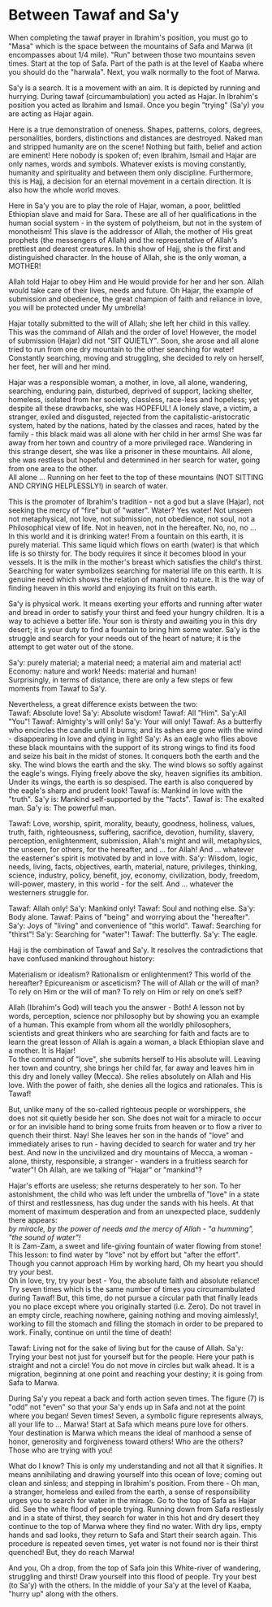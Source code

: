 Between Tawaf and Sa'y
======================

When completing the tawaf prayer in Ibrahim's position, you must go to
"Masa" which is the space between the mountains of Safa and Marwa (it
encompasses about 1/4 mile). "Run" between those two mountains seven
times. Start at the top of Safa. Part of the path is at the level of
Kaaba where you should do the "harwala". Next, you walk normally to the
foot of Marwa.

Sa'y is a search. It is a movement with an aim. It is depicted by
running and hurrying. During tawaf (circumambulation) you acted as
Hajar. In Ibrahim's position you acted as Ibrahim and Ismail. Once you
begin "trying" (Sa'y) you are acting as Hajar again.

Here is a true demonstration of oneness. Shapes, patterns, colors,
degrees, personalities, borders, distinctions and distances are
destroyed. Naked man and stripped humanity are on the scene! Nothing but
faith, belief and action are eminent! Here nobody is spoken of; even
Ibrahim, Ismail and Hajar are only names, words and symbols. Whatever
exists is moving constantly, humanity and spirituality and between them
only discipline. Furthermore, this is Hajj, a decision for an eternal
movement in a certain direction. It is also how the whole world moves.

Here in Sa'y you are to play the role of Hajar, woman, a poor, belittled
Ethiopian slave and maid for Sara. These are all of her qualifications
in the human social system - in the system of polytheism, but not in the
system of monotheism! This slave is the addressor of Allah, the mother
of His great prophets (the messengers of Allah) and the representative
of Allah's prettiest and dearest creatures. In this show of Hajj, she is
the first and distinguished character. In the house of Allah, she is the
only woman, a MOTHER!

Allah told Hajar to obey Him and He would provide for her and her son.
Allah would take care of their lives, needs and future. Oh Hajar, the
example of submission and obedience, the great champion of faith and
reliance in love, you will be protected under My umbrella!

Hajar totally submitted to the will of Allah; she left her child in this
valley. This was the command of Allah and the order of love! However,
the model of submission (Hajar) did not "SIT QUIETLY". Soon, she arose
and all alone tried to run from one dry mountain to the other searching
for water! Constantly searching, moving and struggling, she decided to
rely on herself, her feet, her will and her mind.

Hajar was a responsible woman, a mother, in love, all alone, wandering,
searching, enduring pain, disturbed, deprived of support, lacking
shelter, homeless, isolated from her society, classless, race-less and
hopeless; yet despite all these drawbacks, she was HOPEFUL! A lonely
slave, a victim, a stranger, exiled and disgusted, rejected from the
capitalistic-aristocratic system, hated by the nations, hated by the
classes and races, hated by the family - this black maid was all alone
with her child in her arms! She was far away from her town and country
of a more privileged race. Wandering in this strange desert, she was
like a prisoner in these mountains. All alone, she was restless but
hopeful and determined in her search for water, going from one area to
the other.  
 All alone ... Running on her feet to the top of these mountains (NOT
SITTING AND CRYING HELPLESSLY!) in search of water.

This is the promoter of Ibrahim's tradition - not a god but a slave
(Hajar), not seeking the mercy of "fire" but of "water". Water? Yes
water! Not unseen not metaphysical, not love, not submission, not
obedience, not soul, not a Philosophical view of life. Not in heaven,
not in the hereafter. No, no, no ... In this world and it is drinking
water! From a fountain on this earth, it is purely material. This same
liquid which flows on earth (water) is that which life is so thirsty
for. The body requires it since it becomes blood in your vessels. It is
the milk in the mother's breast which satisfies the child's thirst.
Searching for water symbolizes searching for material life on this
earth. It is genuine need which shows the relation of mankind to nature.
It is the way of finding heaven in this world and enjoying its fruit on
this earth.

Sa'y is physical work. It means exerting your efforts and running after
water and bread in order to satisfy your thirst and feed your hungry
children. It is a way to achieve a better life. Your son is thirsty and
awaiting you in this dry desert; it is your duty to find a fountain to
bring him some water. Sa'y is the struggle and search for your needs out
of the heart of nature; it is the attempt to get water out of the stone.

Sa'y: purely material; a material need; a material aim and material act!
Economy: nature and work! Needs: material and human!  
 Surprisingly, in terms of distance, there are only a few steps or few
moments from Tawaf to Sa'y.

Nevertheless, a great difference exists between the two:  
 Tawaf: Absolute love! Sa'y: Absolute wisdom! Tawaf: All "Him". Sa'y:All
"You"! Tawaf: Almighty's will only! Sa'y: Your will only! Tawaf: As a
butterfly who encircles the candle until it burns; and its ashes are
gone with the wind - disappearing in love and dying in light! Sa'y: As
an eagle who flies above these black mountains with the support of its
strong wings to find its food and seize his bait in the midst of stones.
It conquers both the earth and the sky. The wind blows the earth and the
sky. The wind blows so softly against the eagle's wings. Flying freely
above the sky, heaven signifies its ambition. Under its wings, the earth
is so despised. The earth is also conquered by the eagle's sharp and
prudent look! Tawaf is: Mankind in love with the "truth". Sa'y is:
Mankind self-supported by the "facts". Tawaf is: The exalted man. Sa'y
is: The powerful man.

Tawaf: Love, worship, spirit, morality, beauty, goodness, holiness,
values, truth, faith, righteousness, suffering, sacrifice, devotion,
humility, slavery, perception, enlightenment, submission, Allah's might
and will, metaphysics, the unseen, for others, for the hereafter, and
... for Allah! And ... whatever the easterner's spirit is motivated by
and in love with. Sa'y: Wisdom, logic, needs, living, facts, objectives,
earth, material, nature, privileges, thinking, science, industry,
policy, benefit, joy, economy, civilization, body, freedom, will-power,
mastery, in this world - for the self. And ... whatever the westerners
struggle for.

Tawaf: Allah only! Sa'y: Mankind only! Tawaf: Soul and nothing else.
Sa'y: Body alone. Tawaf: Pains of "being" and worrying about the
"hereafter". Sa'y: Joys of "living" and convenience of "this world".
Tawaf: Searching for "thirst"! Sa'y: Searching for "water"! Tawaf: The
butterfly. Sa'y: The eagle.

Hajj is the combination of Tawaf and Sa'y. It resolves the
contradictions that have confused mankind throughout history:

Materialism or idealism? Rationalism or enlightenment? This world of the
hereafter? Epicureanism or asceticism? The will of Allah or the will of
man? To rely on Him or the will of man? To rely on Him or rely on one’s
self?

Allah (Ibrahim's God) will teach you the answer - Both! A lesson not by
words, perception, science nor philosophy but by showing you an example
of a human. This example from whom all the worldly philosophers,
scientists and great thinkers who are searching for faith and facts are
to learn the great lesson of Allah is again a woman, a black Ethiopian
slave and a mother. It is Hajar!  
 To the command of "love", she submits herself to His absolute will.
Leaving her town and country, she brings her child far, far away and
leaves him in this dry and lonely valley (Mecca). She relies absolutely
on Allah and His love. With the power of faith, she denies all the
logics and rationales. This is Tawaf!

But, unlike many of the so-called righteous people or worshippers, she
does not sit quietly beside her son. She does not wait for a miracle to
occur or for an invisible hand to bring some fruits from heaven or to
flow a river to quench their thirst. Nay! She leaves her son in the
hands of "love" and immediately arises to run - having decided to search
for water and try her best. And now in the uncivilized and dry mountains
of Mecca, a woman - alone, thirsty, responsible, a stranger - wanders in
a fruitless search for "water"! Oh Allah, are we talking of "Hajar" or
"mankind"?

Hajar's efforts are useless; she returns desperately to her son. To her
astonishment, the child who was left under the umbrella of "love" in a
state of thirst and restlessness, has dug under the sands with his
heels. At that moment of maximum desperation and from an unexpected
place, suddenly there appears:  
*by miracle, by the power of needs and the mercy of Allah - "a humming",
"the sound of water"!*  
 It is Zam-Zam, a sweet and life-giving fountain of water flowing from
stone! This lesson: to find water by "love" not by effort but "after the
effort".  
 Though you cannot approach Him by working hard, Oh my heart you should
try your best.  
 Oh in love, try, try your best - You, the absolute faith and absolute
reliance!  
 Try seven times which is the same number of times you circumambulated
during Tawaf! But, this time, do not pursue a circular path that finally
leads you no place except where you originally started (i.e. Zero). Do
not travel in an empty circle, reaching nowhere, gaining nothing and
moving aimlessly!, working to fill the stomach and filling the stomach
in order to be prepared to work. Finally, continue on until the time of
death!

Tawaf: Living not for the sake of living but for the cause of Allah.
Sa'y: Trying your best not just for yourself but for the people. Here
your path is straight and not a circle! You do not move in circles but
walk ahead. It is a migration, beginning at one point and reaching your
destiny; it is going from Safa to Marwa.

During Sa'y you repeat a back and forth action seven times. The figure
(7) is "odd" not "even" so that your Sa'y ends up in Safa and not at the
point where you began! Seven times! Seven, a symbolic figure represents
always, all your life to ... Marwa! Start at Safa which means pure love
for others. Your destination is Marwa which means the ideal of manhood a
sense of honor, generosity and forgiveness toward others! Who are the
others? Those who are trying with you!

What do I know? This is only my understanding and not all that it
signifies. It means annihilating and drawing yourself into this ocean of
love; coming out clean and sinless; and stepping in Ibrahim's position.
From there - Oh man, a stranger, homeless and exiled from the earth, a
sense of responsibility urges you to search for water in the mirage. Go
to the top of Safa as Hajar did. See the white flood of people trying.
Running down from Safa restlessly and in a state of thirst, they search
for water in this hot and dry desert they continue to the top of Marwa
where they find no water. With dry lips, empty hands and sad looks, they
return to Safa and Start their search again. This procedure is repeated
seven times, yet water is not found nor is their thirst quenched! But,
they do reach Marwa!

And you, Oh a drop, from the top of Safa join this White-river of
wandering, struggling and thirst! Draw yourself into this flood of
people. Try your best (to Sa'y) with the others. In the middle of your
Sa'y at the level of Kaaba, "hurry up" along with the others.


